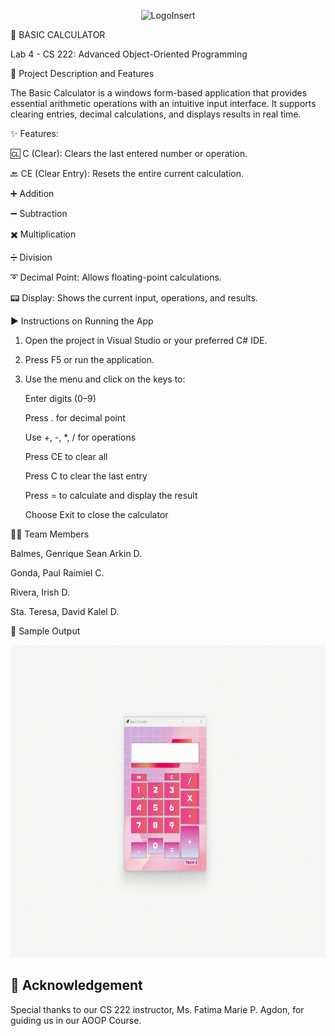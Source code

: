 <p align = "center">
  <img src = "assets/rd1.gif" width = "1920" height = "500" alt="LogoInsert"> 
</p>

📐 BASIC CALCULATOR

Lab 4 - CS 222: Advanced Object-Oriented Programming

📌 Project Description and Features

The Basic Calculator is a windows form-based application that provides essential arithmetic operations with an intuitive input interface. It supports clearing entries, decimal calculations, and displays results in real time.



✨ Features:

🆑 C (Clear): Clears the last entered number or operation.

🔙 CE (Clear Entry): Resets the entire current calculation.

➕ Addition

➖ Subtraction

✖️ Multiplication

➗ Division

➰ Decimal Point: Allows floating-point calculations.

📟 Display: Shows the current input, operations, and results.



▶️ Instructions on Running the App


1. Open the project in Visual Studio or your preferred C# IDE.

2. Press F5 or run the application.

3. Use the menu and click on the keys to:

      Enter digits (0–9)

      Press . for decimal point
  
      Use +, -, *, / for operations

      Press CE to clear all

      Press C to clear the last entry

      Press = to calculate and display the result

      Choose Exit to close the calculator



👨‍💻 Team Members


Balmes, Genrique Sean Arkin D.

Gonda, Paul Raimiel C.

Rivera, Irish D.

Sta. Teresa, David Kalel D.



🧪 Sample Output

<p align = "center">
  <img src = "assets/cd.gif" width = "1920" height = "500" alt="LogoInsert"> 
</p>



## 🙏 Acknowledgement
Special thanks to our CS 222 instructor, Ms. Fatima Marie P. Agdon, for guiding us in our AOOP Course.
